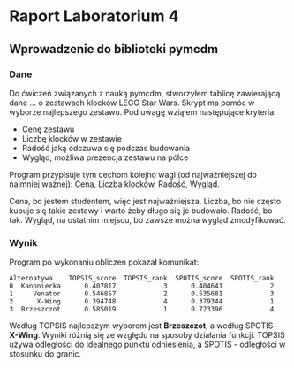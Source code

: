 # Raport Laboratorium 4
## Wprowadzenie do biblioteki pymcdm

### Dane
Do ćwiczeń związanych z nauką pymcdm, stworzyłem tablicę zawierającą dane ... o zestawach klocków LEGO Star Wars. Skrypt ma pomóc w wyborze najlepszego zestawu. Pod uwagę wziąłem następujące kryteria:
- Cenę zestawu
- Liczbę klocków w zestawie
- Radość jaką odczuwa się podczas budowania
- Wygląd, możliwa prezencja zestawu na półce

Program przypisuje tym cechom kolejno wagi (od najważniejszej do najmniej ważnej): Cena, Liczba klocków, Radość, Wygląd.

Cena, bo jestem studentem, więc jest najważniejsza.
Liczba, bo nie często kupuje się takie zestawy i warto żeby długo się je budowało.
Radość, bo tak.
Wygląd, na ostatnim miejscu, bo zawsze można wygląd zmodyfikować.

### Wynik
Program po wykonaniu obliczeń pokazał komunikat:

~~~
Alternatywa    TOPSIS_score  TOPSIS_rank  SPOTIS_score  SPOTIS_rank
0  Kanonierka      0.407817            3      0.404641            2
1     Venator      0.546857            2      0.535681            3
2      X-Wing      0.394748            4      0.379344            1
3  Brzeszczot      0.585019            1      0.723396            4
~~~

Według TOPSIS najlepszym wyborem jest __Brzeszczot__, a według SPOTIS - __X-Wing__.
Wyniki różnią się ze względu na sposoby działania funkcji. TOPSIS używa odległości do idealnego punktu odniesienia, a SPOTIS - odległości w stosunku do granic.
